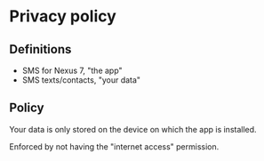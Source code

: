 # Privacy policy

## Definitions

* SMS for Nexus 7, "the app"
* SMS texts/contacts, "your data"

## Policy

Your data is only stored on the device on which the app is installed.

Enforced by not having the "internet access" permission.